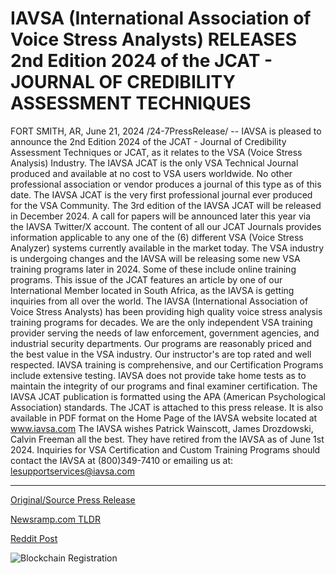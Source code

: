 # IAVSA (International Association of Voice Stress Analysts) RELEASES 2nd Edition 2024 of the JCAT - JOURNAL OF CREDIBILITY ASSESSMENT TECHNIQUES

FORT SMITH, AR, June 21, 2024 /24-7PressRelease/ -- IAVSA is pleased to announce the 2nd Edition 2024 of the JCAT - Journal of Credibility Assessment Techniques or JCAT, as it relates to the VSA (Voice Stress Analysis) Industry.  The IAVSA JCAT is the only VSA Technical Journal produced and available at no cost to VSA users worldwide. No other professional association or vendor produces a journal of this type as of this date. The IAVSA JCAT is the very first professional journal ever produced for the VSA Community.   The 3rd edition of the IAVSA JCAT will be released in December 2024. A call for papers will be announced later this year via the IAVSA Twitter/X account.   The content of all our JCAT Journals provides information applicable to any one of the (6) different VSA (Voice Stress Analyzer) systems currently available in the market today.   The VSA industry is undergoing changes and the IAVSA will be releasing some new VSA training programs later in 2024. Some of these include online training programs.   This issue of the JCAT features an article by one of our International Member located in South Africa, as the IAVSA is getting inquiries from all over the world.   The IAVSA (International Association of Voice Stress Analysts) has been providing high quality voice stress analysis training programs for decades. We are the only independent VSA training provider serving the needs of law enforcement, government agencies, and industrial security departments. Our programs are reasonably priced and the best value in the VSA industry. Our instructor's are top rated and well respected. IAVSA training is comprehensive, and our Certification Programs include extensive testing. IAVSA does not provide take home tests as to maintain the integrity of our programs and final examiner certification.   The IAVSA JCAT publication is formatted using the APA (American Psychological Association) standards. The JCAT is attached to this press release. It is also available in PDF format on the Home Page of the IAVSA website located at www.iavsa.com  The IAVSA wishes Patrick Wainscott, James Drozdowski, Calvin Freeman all the best. They have retired from the IAVSA as of June 1st 2024.   Inquiries for VSA Certification and Custom Training Programs should contact the IAVSA at (800)349-7410 or emailing us at: lesupportservices@iavsa.com 

---

[Original/Source Press Release](https://www.24-7pressrelease.com/press-release/511877/iavsa-international-association-of-voice-stress-analysts-releases-2nd-edition-2024-of-the-jcat-journal-of-credibility-assessment-techniques)
                    

[Newsramp.com TLDR](None) 



[Reddit Post](https://www.reddit.com/r/newsramp/comments/1dlakgg/iavsa_announces_release_of_2nd_edition_2024_of/) 



![Blockchain Registration](https://cdn.newsramp.app/24-7PressRelease/qrcode/246/21/ninonkWJ.webp)